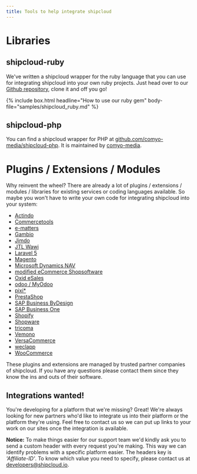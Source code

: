 ```yaml
---
title: Tools to help integrate shipcloud
---
```


# Libraries

## shipcloud-ruby

We've written a shipcloud wrapper for the ruby language that you can use for integrating shipcloud
into your own ruby projects. Just head over to our [Github repository](//github.com/shipcloud/shipcloud-ruby),
clone it and off you go!

{% include box.html headline="How to use our ruby gem" body-file="samples/shipcloud_ruby.md" %}

## shipcloud-php

You can find a shipcloud wrapper for PHP at [github.com/comyo-media/shipcloud-php](//github.com/comyo-media/shipcloud-php).
It is maintained by [comyo-media](http://comyo.media/).

# Plugins / Extensions / Modules

Why reinvent the wheel? There are already a lot of plugins / extensions / modules / libraries for
existing services or coding languages available. So maybe you won't have to write your own code for
integrating shipcloud into your system:

- [Actindo](https://www.actindo.de/partner-im-ecommerce/partner-im-ecommerce)
- [Commercetools](http://www.commercetools.com)
- [e-matters](http://www.e-matters.de/marketplace/ecommerce-suite/versand-_-warenwirtschaft/schnittstelle-shipcloud)
- [Gambio](http://www.gambio.de/blog/gambio-und-shipcloud/)
- [Jimdo](http://www.jimdo.com)
- [JTL Wawi](https://www.unicorn2.de/unicorn-ii/logistiker/)
- [Laravel 5](//github.com/comyo-media/shipcloud-laravel)
- [Magento](http://www.magentocommerce.com/magento-connect/shipcloud.html)
- [Microsoft Dynamics NAV](http://www.cus-lauter.de/nav-shipcloud.php)
- [modified eCommerce Shopsoftware](http://www.modified-shop.org/content/shipcloud)
- [Oxid eSales](http://exchange.oxid-esales.com/de/Auftragsabwicklung-Logistik/Versand/shipcloud-Connector-DHL-DPD-UPS-Hermes-GLS-1-0-Stable-EE-PE-4-8-x-5-1-x.html)
- [odoo / MyOdoo](https://myodoo.de/shop/product/odoo-shipcloud-17)
- [pixi*](http://www.pixi.eu/features/)
- [PrestaShop](http://www.silbersaiten.de/prestashop/de/home/185-shipcloud.html)
- [SAP Business ByDesign](https://bydesign.all-for-one.com)
- [SAP Business One](http://www.shoperp.de/de/shipcloud)
- [Shopify](https://apps.shopify.com/shipcloud-connector)
- [Shopware](http://store.shopware.com/scs00898/shipcloud-connector-dhl-dpd-ups-hermes-gls-i.html)
- [tricoma](https://www.tricoma.de/Versanddienstleister/shipcloud-Connector/)
- [Vemono](http://www.vemono.com/de/)
- [VersaCommerce](http://www.versacommerce.de/store/apps/versand-schnittstellen)
- [weclapp](http://www.weclapp.com)
- [WooCommerce](http://habenicht.io/shop/produkte/shipcloud-for-woocommerce/)

These plugins and extensions are managed by trusted partner companies of shipcloud. If you have any
questions please contact them since they know the ins and outs of their software.

## Integrations wanted!

You're developing for a platform that we're missing? Great! We're always looking for new partners
who'd like to integrate us into their platform or the platform they're using. Feel free to contact
us so we can put up links to your work on our sites once the integration is available.

__Notice:__ To make things easier for our support team we'd kindly ask you to send a custom header
with every request you're making. This way we can identify problems with a specific platform easier.
The headers key is _'Affiliate-ID'_. To know which value you need to specify, please contact us at
developers@shipcloud.io.
